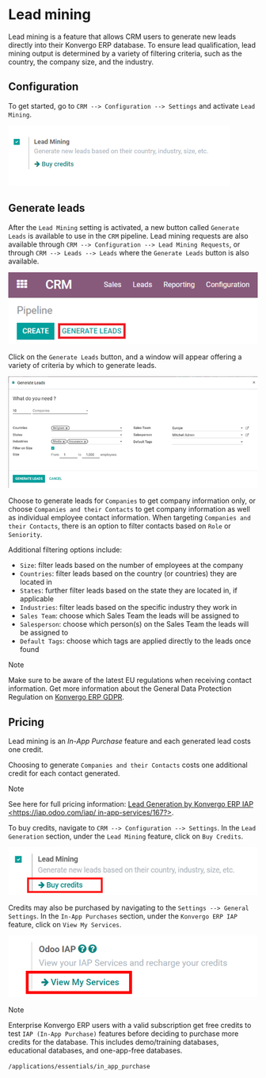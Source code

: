 # Lead mining

Lead mining is a feature that allows CRM users to generate new leads
directly into their Konvergo ERP database. To ensure lead qualification, lead
mining output is determined by a variety of filtering criteria, such as
the country, the company size, and the industry.

## Configuration

To get started, go to `CRM --> Configuration --> Settings` and activate
`Lead Mining`.

<img src="lead_mining/activate-lead-mining.png" class="align-center"
alt="Activate lead mining in Konvergo ERP CRM settings." />

## Generate leads

After the `Lead Mining` setting is activated, a new button called
`Generate
Leads` is available to use in the `CRM` pipeline. Lead mining requests
are also available through
`CRM --> Configuration --> Lead Mining Requests`, or through
`CRM --> Leads --> Leads` where the `Generate Leads` button is also
available.

<img src="lead_mining/generate-leads-button.png" class="align-center"
alt="The Generate Leads button to use the lead mining feature." />

Click on the `Generate Leads` button, and a window will appear offering
a variety of criteria by which to generate leads.

<img src="lead_mining/generate-leads-popup.png" class="align-center"
alt="The pop-up window with the selection criteria in order to generate leads in Konvergo ERP." />

Choose to generate leads for `Companies` to get company information
only, or choose `Companies and their Contacts` to get company
information as well as individual employee contact information. When
targeting `Companies and their Contacts`, there is an option to filter
contacts based on `Role` or `Seniority`.

Additional filtering options include:

- `Size`: filter leads based on the number of employees at the company
- `Countries`: filter leads based on the country (or countries) they are
  located in
- `States`: further filter leads based on the state they are located in,
  if applicable
- `Industries`: filter leads based on the specific industry they work in
- `Sales Team`: choose which Sales Team the leads will be assigned to
- `Salesperson`: choose which person(s) on the Sales Team the leads will
  be assigned to
- `Default Tags`: choose which tags are applied directly to the leads
  once found

> [!NOTE]
> Make sure to be aware of the latest EU regulations when receiving
> contact information. Get more information about the General Data
> Protection Regulation on [Konvergo ERP GDPR](http://odoo.com/gdpr).

## Pricing

Lead mining is an *In-App Purchase* feature and each generated lead
costs one credit.

Choosing to generate `Companies and their Contacts` costs one additional
credit for each contact generated.

> [!NOTE]
> See here for full pricing information: [Lead Generation by Konvergo ERP IAP
> \<https://iap.odoo.com/iap/ in-app-services/167?\>]().

To buy credits, navigate to `CRM --> Configuration --> Settings`. In the
`Lead Generation` section, under the `Lead Mining` feature, click on
`Buy Credits`.

<img src="lead_mining/buy-lead-mining-credits-setting.png"
class="align-center" alt="Buy credits from the lead mining settings." />

Credits may also be purchased by navigating to the
`Settings --> General Settings`. In the `In-App Purchases` section,
under the `Konvergo ERP IAP` feature, click on `View My Services`.

<img src="lead_mining/view-my-services-setting.png" class="align-center"
alt="Buy credits in the Konvergo ERP IAP settings." />

> [!NOTE]
> Enterprise Konvergo ERP users with a valid subscription get free credits to
> test `IAP (In-App
> Purchase)` features before deciding to purchase more credits for the
> database. This includes demo/training databases, educational
> databases, and one-app-free databases.

<div class="seealso">

`/applications/essentials/in_app_purchase`

</div>

